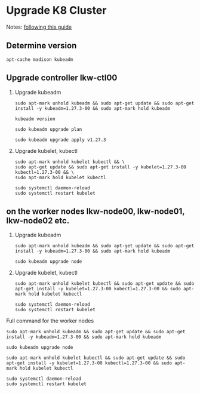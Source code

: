 # Upgrade K8 Cluster

Notes:  [following this guide](https://kubernetes.io/docs/tasks/administer-cluster/kubeadm/kubeadm-upgrade/)

## Determine version 
```
apt-cache madison kubeadm
```


## Upgrade controller lkw-ctl00
1. Upgrade kubeadm
    ```
    sudo apt-mark unhold kubeadm && sudo apt-get update && sudo apt-get install -y kubeadm=1.27.3-00 && sudo apt-mark hold kubeadm

    kubeadm version

    sudo kubeadm upgrade plan

    sudo kubeadm upgrade apply v1.27.3
    ```

2. Upgrade kubelet, kubectl
    ```
    sudo apt-mark unhold kubelet kubectl && \
    sudo apt-get update && sudo apt-get install -y kubelet=1.27.3-00 kubectl=1.27.3-00 && \
    sudo apt-mark hold kubelet kubectl

    sudo systemctl daemon-reload
    sudo systemctl restart kubelet
    ```



## on the worker nodes lkw-node00, lkw-node01, lkw-node02 etc.
1. Upgrade kubeadm
    ```
    sudo apt-mark unhold kubeadm && sudo apt-get update && sudo apt-get install -y kubeadm=1.27.3-00 && sudo apt-mark hold kubeadm

    sudo kubeadm upgrade node
    ```

2. Upgrade kubelet, kubectl
    ```
    sudo apt-mark unhold kubelet kubectl && sudo apt-get update && sudo apt-get install -y kubelet=1.27.3-00 kubectl=1.27.3-00 && sudo apt-mark hold kubelet kubectl

    sudo systemctl daemon-reload
    sudo systemctl restart kubelet
    ```

Full command for the worker nodes
```
sudo apt-mark unhold kubeadm && sudo apt-get update && sudo apt-get install -y kubeadm=1.27.3-00 && sudo apt-mark hold kubeadm
    
sudo kubeadm upgrade node
    
sudo apt-mark unhold kubelet kubectl && sudo apt-get update && sudo apt-get install -y kubelet=1.27.3-00 kubectl=1.27.3-00 && sudo apt-mark hold kubelet kubectl

sudo systemctl daemon-reload
sudo systemctl restart kubelet
